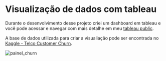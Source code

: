 # Visualização de dados com tableau

Durante o desenvolvimento desse projeto criei um dashboard em tableau e você pode acessar e navegar com mais detalhe em meu <a href = "https://public.tableau.com/profile/rodrigo.tributino.gon.alves#!/">tableau public</a>.

A base de dados utilizada para criar a visualiação pode ser encontrada no <a href = "https://www.kaggle.com/blastchar/telco-customer-churn"> Kaggle - Telco Customer Churn</a>.


![painel_churn](https://user-images.githubusercontent.com/55033013/90323293-cc2d4100-df35-11ea-970f-6e2f33cfa0b0.png)

